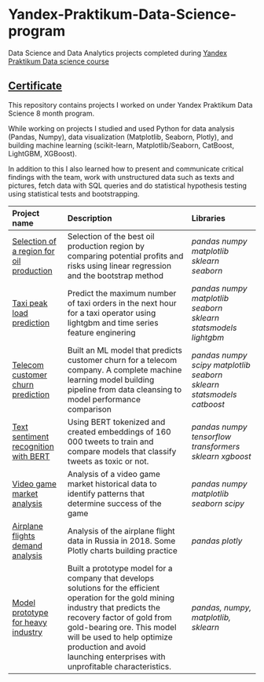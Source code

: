 # Yandex-Praktikum-Data-Science-program
Data Science and Data Analytics projects completed during [Yandex Praktikum Data science course](https://practicum.yandex.com/data-scientist/)

## [Certificate](https://drive.google.com/file/d/100Dl5KKHLTA27n_S-Ix555_bCoxWAkiH/view?usp=sharing)

This repository contains projects I worked on under Yandex Praktikum Data Science 8 month program.

While working on projects I studied and used Python for data analysis (Pandas, Numpy), data visualization (Matplotlib, Seaborn, Plotly), and building machine learning (scikit-learn, Matplotlib/Seaborn, CatBoost, LightGBM, XGBoost).

In addition to this I also learned how to present and communicate critical findings with the team, work with unstructured data such as texts and pictures, fetch data with SQL queries and do statistical hypothesis testing using statistical tests and bootstrapping.


| Project name | Description | Libraries | 
| :---------------------- | :---------------------- | :---------------------- |
| [Selection of a region for oil production](Selection%20of%20a%20region%20for%20oil%20production) | Selection of the best oil production region by comparing potential profits and risks using linear regression and the bootstrap method| *pandas numpy matplotlib sklearn seaborn*
| [Taxi peak load prediction](Taxi%20peak%20load%20prediction) | Predict the maximum number of taxi orders in the next hour for a taxi operator using lightgbm and time series feature enginering| *pandas numpy matplotlib seaborn sklearn statsmodels lightgbm*
| [Telecom customer churn prediction](Telecom%20customer%20churn%20prediction) | Built an ML model that predicts customer churn for a telecom company. A complete machine learning model building pipeline from data cleansing to model performance comparison | *pandas numpy scipy matplotlib seaborn sklearn statsmodels catboost*
| [Text sentiment recognition with BERT](bert_tweet_sentiment) | Using BERT tokenized and created embeddings of 160 000 tweets to train and compare models that classify tweets as toxic or not. | *pandas numpy tensorflow transformers sklearn xgboost* 
|[Video game market analysis](Video%20game%20market%20analysis) | Analysis of a video game market historical data to identify patterns that determine success of the game | *pandas numpy matplotlib seaborn scipy*
| [Airplane flights demand analysis](Airplane%20flights%20demand%20analysis) | Analysis of the airplane flight data in Russia in 2018. Some Plotly charts building practice | *pandas plotly*
| [Model prototype for heavy industry](Heavy%20industry%20model%20prototype) | Built a prototype model for a company that develops solutions for the efficient operation for the gold mining industry that predicts the recovery factor of gold from gold-bearing ore. This model will be used to help optimize production and avoid launching enterprises with unprofitable characteristics. | *pandas, numpy, matplotlib, sklearn*
